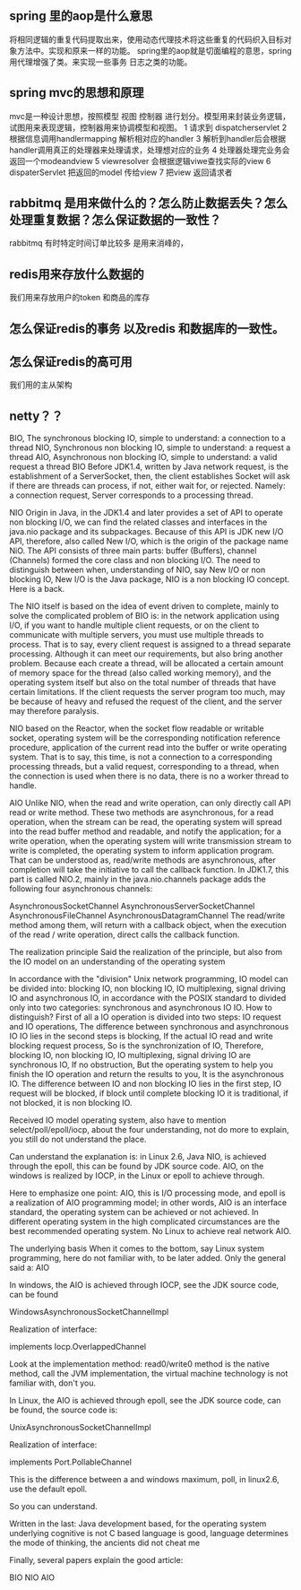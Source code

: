 ## spring 里的aop是什么意思
将相同逻辑的重复代码提取出来，使用动态代理技术将这些重复的代码织入目标对象方法中。实现和原来一样的功能。
spring里的aop就是切面编程的意思，spring 用代理增强了类。来实现一些事务 日志之类的功能。

## spring mvc的思想和原理
mvc是一种设计思想，按照模型 视图 控制器 进行划分。模型用来封装业务逻辑，试图用来表现逻辑，控制器用来协调模型和视图。
1 请求到 dispatcherservlet
2 根据信息调用handlermapping 解析相对应的handler
3 解析到handler后会根据handler调用真正的处理器来处理请求，处理想对应的业务
4 处理器处理完业务会返回一个modeandview 
5 viewresolver 会根据逻辑viwe查找实际的view 
6 dispaterServlet 把返回的model 传给view 
7 把view 返回请求者


## rabbitmq 是用来做什么的？怎么防止数据丢失？怎么处理重复数据？怎么保证数据的一致性？
rabbitmq 有时特定时间订单比较多 是用来消峰的，

## redis用来存放什么数据的
我们用来存放用户的token 和商品的库存

## 怎么保证redis的事务 以及redis 和数据库的一致性。

## 怎么保证redis的高可用 
我们用的主从架构

## netty？？
BIO, The synchronous blocking IO, simple to understand: a connection to a thread
NIO, Synchronous non blocking IO, simple to understand: a request a thread
AIO, Asynchronous non blocking IO, simple to understand: a valid request a thread
BIO
Before JDK1.4, written by Java network request, is the establishment of a ServerSocket, then, the client establishes Socket will ask if there are threads can process, if not, either wait for, or rejected. Namely: a connection request, Server corresponds to a processing thread.

NIO
Origin in Java, in the JDK1.4 and later provides a set of API to operate non blocking I/O, we can find the related classes and interfaces in the java.nio package and its subpackages. Because of this API is JDK new I/O API, therefore, also called New I/O, which is the origin of the package name NiO. The API consists of three main parts: buffer (Buffers), channel (Channels) formed the core class and non blocking I/O. The need to distinguish between when, understanding of NIO, say New I/O or non blocking IO, New I/O is the Java package, NIO is a non blocking IO concept. Here is a back.

The NIO itself is based on the idea of event driven to complete, mainly to solve the complicated problem of BIO is: in the network application using I/O, if you want to handle multiple client requests, or on the client to communicate with multiple servers, you must use multiple threads to process. That is to say, every client request is assigned to a thread separate processing. Although it can meet our requirements, but also bring another problem. Because each create a thread, will be allocated a certain amount of memory space for the thread (also called working memory), and the operating system itself but also on the total number of threads that have certain limitations. If the client requests the server program too much, may be because of heavy and refused the request of the client, and the server may therefore paralysis.

NIO based on the Reactor, when the socket flow readable or writable socket, operating system will be the corresponding notification reference procedure, application of the current read into the buffer or write operating system. 
That is to say, this time, is not a connection to a corresponding processing threads, but a valid request, corresponding to a thread, when the connection is used when there is no data, there is no a worker thread to handle.

AIO
Unlike NIO, when the read and write operation, can only directly call API read or write method. These two methods are asynchronous, for a read operation, when the stream can be read, the operating system will spread into the read buffer method and readable, and notify the application; for a write operation, when the operating system will write transmission stream to write is completed, the operating system to inform application program. 
That can be understood as, read/write methods are asynchronous, after completion will take the initiative to call the callback function. 
In JDK1.7, this part is called NIO.2, mainly in the java.nio.channels package adds the following four asynchronous channels:

AsynchronousSocketChannel
AsynchronousServerSocketChannel
AsynchronousFileChannel
AsynchronousDatagramChannel
The read/write method among them, will return with a callback object, when the execution of the read / write operation, direct calls the callback function.

The realization principle
Said the realization of the principle, but also from the IO model on an understanding of the operating system

In accordance with the "division" Unix network programming, IO model can be divided into: blocking IO, non blocking IO, IO multiplexing, signal driving IO and asynchronous IO, in accordance with the POSIX standard to divided only into two categories: synchronous and asynchronous IO IO. How to distinguish? First of all a IO operation is divided into two steps: IO request and IO operations, The difference between synchronous and asynchronous IO IO lies in the second steps is blocking, If the actual IO read and write blocking request process, So is the synchronization of IO, Therefore, blocking IO, non blocking IO, IO multiplexing, signal driving IO are synchronous IO, If no obstruction, But the operating system to help you finish the IO operation and return the results to you, It is the asynchronous IO. The difference between IO and non blocking IO lies in the first step, IO request will be blocked, if block until complete blocking IO it is traditional, if not blocked, it is non blocking IO.

Received IO model operating system, also have to mention select/poll/epoll/iocp, about the four understanding, not do more to explain, you still do not understand the place.

Can understand the explanation is: in Linux 2.6, Java NIO, is achieved through the epoll, this can be found by JDK source code. AIO, on the windows is realized by IOCP, in the Linux or epoll to achieve through.

Here to emphasize one point: AIO, this is I/O processing mode, and epoll is a realization of AIO programming model; in other words, AIO is an interface standard, the operating system can be achieved or not achieved. In different operating system in the high complicated circumstances are the best recommended operating system. No Linux to achieve real network AIO.

The underlying basis
When it comes to the bottom, say Linux system programming, here do not familiar with, to be later added. 
Only the general said a: AIO

In windows, the AIO is achieved through IOCP, see the JDK source code, can be found

WindowsAsynchronousSocketChannelImpl

Realization of interface:

implements Iocp.OverlappedChannel

Look at the implementation method: read0/write0 method is the native method, call the JVM implementation, the virtual machine technology is not familiar with, don't you.

In Linux, the AIO is achieved through epoll, see the JDK source code, can be found, the source code is:

UnixAsynchronousSocketChannelImpl

Realization of interface:

implements Port.PollableChannel

This is the difference between a and windows maximum, poll, in linux2.6, use the default epoll.

So you can understand.

Written in the last: Java development based, for the operating system underlying cognitive is not C based language is good, language determines the mode of thinking, the ancients did not cheat me

Finally, several papers explain the good article:

BIO NIO AIO
